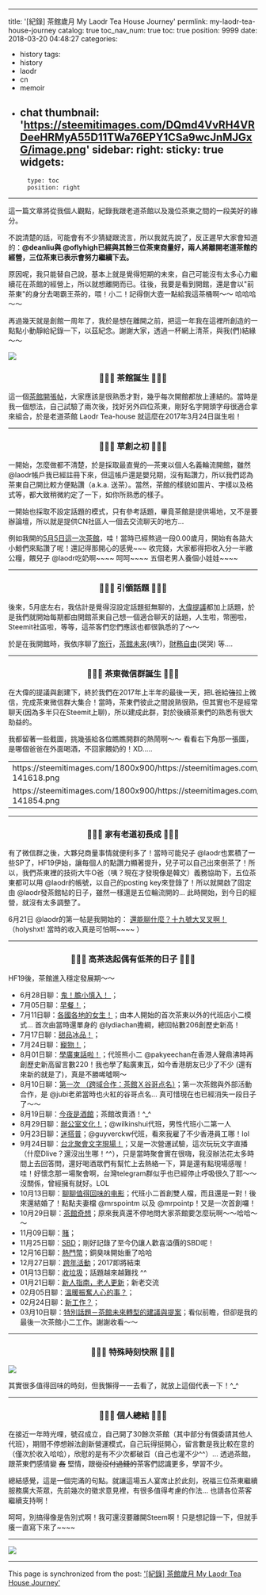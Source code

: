 
---
title: '[紀錄] 茶館歲月 My Laodr Tea House Journey'
permlink: my-laodr-tea-house-journey
catalog: true
toc_nav_num: true
toc: true
position: 9999
date: 2018-03-20 04:48:27
categories:
- history
tags:
- history
- laodr
- cn
- memoir
- chat
thumbnail: 'https://steemitimages.com/DQmd4VvRH4VRDeeHRMyA55D11TWa76EPY1CSa9wcJnMJGxG/image.png'
sidebar:
    right:
        sticky: true
widgets:
    -
        type: toc
        position: right
---


這一篇文章將從我個人觀點，紀錄我跟老道茶館以及幾位茶東之間的一段美好的緣分。

不說清楚的話，可能會有不少猜疑跟流言，所以我就先說了，反正遲早大家會知道的：**@deanliu與 @oflyhigh已經與其餘三位茶東商量好，兩人將離開老道茶館的經營，三位茶東已表示會努力繼續下去。**

原因呢，我只能替自己說，基本上就是覺得短期的未來，自己可能沒有太多心力繼續花在茶館的經營上，所以就想離開而已。往後，我要是看到開館，還是會以"前茶東"的身分去喝霸王茶的，喂！小二！記得倒大壺一點給我這茶桶啊～～ 哈哈哈～～

再過幾天就是創館一周年了，我於是想在離開之前，把這一年我在這裡所創造的一點點小動靜給紀錄一下，以茲紀念。謝謝大家，透過一杯網上清茶，與我(們)結緣～～　

![](https://steemitimages.com/DQmd4VvRH4VRDeeHRMyA55D11TWa76EPY1CSa9wcJnMJGxG/image.png)

### <center>🍵🍵🍵 茶館誕生 🍵🍵🍵</center>

這一個[茶館開張帖](https://steemit.com/laodr-teahouse/@deanliu/laodr-tea-house-beta)，大家應該是很熟悉才對，幾乎每次開館都放上連結的。當時是我一個想法，自己試驗了兩次後，找好另外四位茶東，剛好名字開頭字母很適合拿來組合，於是老道茶館 Laodr Tea-house 就這麼在2017年3月24日誕生啦！

****
### <center>🍵🍵🍵 草創之初 🍵🍵🍵</center>

一開始，怎麼做都不清楚，於是採取最直覺的—茶東以個人名義輪流開館，雖然 @laodr帳戶我已經註冊下來，但這帳戶還是嬰兒期，沒有點讚力，所以我們認為茶東自己開比較方便點讚（a.k.a. 送茶）。當然，茶館的樣貌如圖片、字樣以及格式等，都大致稍微約定了一下，如你所熟悉的樣子。

一開始也採取不設定話題的模式，只有參考話題，畢竟茶館是提供場地，又不是要辦論壇，所以就是提供CN社區人一個去交流聊天的地方... 

例如我開的[5月5日這一次茶館](https://steemit.com/laodr-teahouse/@deanliu/laodr-tea-house-beta-170505)，哇！當時已經熬過一段0.00歲月，開始有各路大小鯨們來點讚了呢！還記得那開心的感覺~~~ 收完錢，大家都得把收入分一半繳公糧，餵兒子 @laodr吃奶啊~~~~ 呵呵~~~~ 五個老男人養個小娃娃~~~~

****
### <center>🍵🍵🍵 引領話題 🍵🍵🍵</center>

後來，5月底左右，我估計是覺得沒設定話題挺無聊的，[大偉提議](https://steemit.com/laodr-teahouse/@rivalhw/laodr-tea-house-beta-170520)都加上話題，於是我們就開始每期都由開館茶東自己想一個適合聊天的話題，人生啦，幣圈啦，Steemit社區啦，等等，這茶客們您們應該也都很孰悉的了～～

於是在我開館時，我依序聊了[旅行](https://steemit.com/laodr-teahouse/@deanliu/laodr-tea-house-beta-170531)，[茶館未來](https://steemit.com/laodr-teahouse/@deanliu/laodr-tea-house-beta-170612)(咦?)，[財務自由](https://steemit.com/laodr-teahouse/@deanliu/laodr-tea-house-beta-170615)(哭哭) 等....

****

### <center>🍵🍵🍵 茶東微信群誕生 🍵🍵🍵</center>

在大偉的提議與創建下，終於我們在2017年上半年的最後一天，把L爸給<del>強</del>拉上微信，完成茶東微信群大集合！當時，茶東們彼此之間說熟很熟，但其實也不是經常聊天(因為多半只在Steemit上聊)，所以建成此群，對於後續茶東們的熟悉有很大助益的。

我都留著一些截圖，挑幾張給各位瞧瞧開群的熱鬧啊～～ 看看右下角那一張圖，是哪個爸爸在外面喝酒，不回家餵奶的！XD.....

<table><tr>
<td>https://steemitimages.com/1800x900/https://steemitimages.com/DQmPxYLV8wPXWc2eKAzg4xTqEXNCb2MKqpXTrRVtu6HbQ9f/Screenshot_20171031-141618.png</td>
<td>https://steemitimages.com/1800x900/https://steemitimages.com/DQmdj6TuAL2iA7xNF4YVmBY8ZDpgmirUSPFqy74poxo8CT3/Screenshot_20171031-141652.png</td>
<td>https://steemitimages.com/1800x900/https://steemitimages.com/DQmcVeT7ZXf2SXQcJAVBFyZHkXXRXneZx814kRbQDHT6Z3G/Screenshot_20171031-141745.png</td>
</tr><tr>
<td>https://steemitimages.com/1800x900/https://steemitimages.com/DQmejcoNfb6sCy8x4pwZJtJmVK5wSG6gDN3LvwzPNZ8Qkpp/Screenshot_20171031-141854.png</td>
<td>https://steemitimages.com/1800x900/https://steemitimages.com/DQmQaKmsA7ufh4uJHNgvNHKnZdB4ixv6KiFgT77mdc6eyqJ/Screenshot_20171031-141808.png</td>
<td>https://steemitimages.com/1800x900/https://steemitimages.com/DQmW6Tzrum4DzX3K6W8nKir1t4s4uwzvKNaycy9uN5qEmFF/Screenshot_20171031-142144.png</td>
</tr></table>

****

### <center>🍵🍵🍵 家有老道初長成 🍵🍵🍵</center>

有了微信群之後，大夥兒商量事情就便利多了！當時可能兒子 @laodr也累積了一些SP了，HF19伊始，讓每個人的點讚力顯著提升，兒子可以自己出來倒茶了！所以，我們茶東裡的技術大牛O爸（咦？現在才發現像是韓文）義務協助下，五位茶東都可以用 @laodr的帳號，以自己的posting key來登錄了！所以就開啟了固定由 @laodr發茶館帖的日子，雖然一樣還是五位輪流開的... 此時開始，到今日的經營，就沒有太多調整了。

6月21日 @laodr的第一帖是我開始的：
[還能聊什麼？十九號大叉叉啊！](https://steemit.com/laodr-teahouse/@laodr/laodr-tea-house-beta-170621)（holyshxt! 當時的收入真是可怕啊~~~~ ）

****

### <center>🍵🍵🍵 高茶迭起偶有低茶的日子 🍵🍵🍵</center>

HF19後，茶館進入穩定發展期～～

* 6月28日聊：[鬼！膽小慎入！ ](https://steemit.com/laodr-teahouse/@laodr/laodr-tea-house-beta-170628)；
* 7月05日聊：[早餐！](https://steemit.com/laodr-teahouse/@laodr/laodr-tea-house-topic-breakfast-170705)；
* 7月11日聊：[各國各地的女生！](https://steemit.com/laodr-teahouse/@laodr/laodr-tea-house-170711)；由本人開始的首次茶東以外的代班店小二模式... 首次由當時還單身的 @lydiachan擔綱，總回帖數206創歷史新高！
* 7月17日聊：[甜品冰品！](https://steemit.com/laodr-teahouse/@laodr/laodr-tea-house-170717)；
* 7月24日聊：[寵物！](https://steemit.com/laodr-teahouse/@laodr/laodr-tea-house-170724)；
* 8月01日聊：[學廣東話啦！](https://steemit.com/laodr-teahouse/@laodr/laodr-tea-house-170801)；代班熊小二 @pakyeechan在香港人聲鼎沸時再創歷史新高留言數220！我也學了點廣東瓦，如今香港朋友已少了不少 (還有來新的就是了)，真是不勝唏噓啊～
* 8月10日聊：[第一次 （跨域合作：茶館Ｘ谷哥点名）](https://steemit.com/laodr-teahouse/@laodr/laodr-tea-house-170810)；第一次茶館與外部活動合作，是 @jubi老弟當時也火紅的谷哥点名... 真可惜現在也已經消失一段日子了～～
* 8月19日聊：[今夜是酒館](https://steemit.com/laodr-teahouse/@laodr/laodr-tea-house-170819)；茶館改賣酒！^_^
* 8月29日聊：[辦公室文化！](https://steemit.com/laodr-teahouse/@laodr/laodr-tea-house-170829)；@wilkinshui代班，男性代班小二第一人
* 9月23日聊：[迷搭普](https://steemit.com/laodr-teahouse/@laodr/laodr-tea-house-170923)；@guyverckw代班，看來我雇了不少香港員工哪！lol
* 9月24日聊：[台北聚會文字現場！](https://steemit.com/laodr-teahouse/@deanliu/laodr-tea-house-170924)；又是一次營運試驗，這次玩玩文字直播（什麼Dlive？還沒出生哪！^^），只是當時聚會實在很嗨，我沒辦法花太多時間上去回答問，還好喝酒眾們有幫忙上去熱絡一下，算是還有點現場感喔！哇！好懷念那一場聚會啊，台灣telegram群似乎也已經停止呼吸很久了耶～～ 沒關係，曾經擁有就好。LOL
* 10月13日聊：[聊聊值得回味的电影](https://steemit.com/laodr-teahouse/@laodr/laodr-tea-house-171013)；代班小二首創雙人檔，而且還是一對！後來還結婚了！點點夫妻檔 @mrspointm 以及 @mrpointp！又是一次首創囉！
* 10月29日聊：[茶館奇想](https://steemit.com/laodr-teahouse/@laodr/laodr-tea-house-171029)；原來我真還不停地問大家茶館要怎麼玩啊～～哈哈～～
* 11月09日聊：[賭](https://steemit.com/laodr-teahouse/@laodr/laodr-tea-house-171109)；
* 11月25日聊：[SBD](https://steemit.com/laodr-teahouse/@laodr/sbd-laodr-tea-house-171125)；剛好記錄了至今仍讓人歡喜溢價的SBD呢！
* 12月16日聊：[熱門幣](https://steemit.com/laodr-teahouse/@laodr/laodr-tea-house-171216)；銅臭味開始重了哈哈
* 12月27日聊：[跨年活動](https://steemit.com/laodr-teahouse/@laodr/laodr-tea-house-171227)；2017即將結束
* 01月13日聊：[收垃圾](https://steemit.com/laodr-teahouse/@laodr/laodr-tea-house-180113)；話題越來越難找 ^^
* 01月21日聊：[新人指南，老人更新](https://steemit.com/laodr-teahouse/@laodr/laodr-tea-house-180121)；新老交流
* 02月05日聊：[溫暖振奮人心的事？](https://steemit.com/laodr-teahouse/@laodr/laodr-tea-house-180205)；
* 02月24日聊：[新工作？](https://steemit.com/laodr-teahouse/@laodr/laodr-tea-house-180224)；
* 03月10日聊：[特別話題－茶館未來轉型的建議與提案](https://steemit.com/laodr-teahouse/@laodr/laodr-tea-house-170310)；看似前瞻，但卻是我的最後一次茶館小二工作。謝謝收看～～

****
### <center>🍵🍵🍵 特殊時刻快照 🍵🍵🍵</center>

![](https://steemitimages.com/DQmVG35d3L1pJ3uTjQDfBousQ2vPL5ByeQuqdSQ2u1XoqTR/image.png)

其實很多值得回味的時刻，但我懶得一一去看了，就放上這個代表一下！^_^
****

### <center>🍵🍵🍵 個人總結 🍵🍵🍵</center>

在接近一年時光哩，號召成立，自己開了30餘次茶館（其中部分有償委請其他人代班），期間不停想辦法創新營運模式，自己玩得挺開心，留言數是我比較在意的（僅次於收入哈哈），欣慰的是有不少次都破百（自己也灌不少^^）... 透過茶館，跟茶東們感情變 <del>姦</del> 堅情，跟<del>從沒付過錢的</del>茶客們認識更多，學習不少。

總結感覺，這是一個完滿的句點。就讓這場五人宴席止於此刻，祝福三位茶東繼續服務廣大茶眾，先前幾次的徵求意見裡，有很多值得考慮的作法... 也請各位茶客繼續支持啊！

呵呵，別搞得像是告別式啊！我可還沒要離開Steem啊！只是想記錄一下，但就手癢一直寫下來了~~~~ 

****

![](https://steemitimages.com/DQmd4VvRH4VRDeeHRMyA55D11TWa76EPY1CSa9wcJnMJGxG/image.png)

- - -

This page is synchronized from the post: ['[紀錄] 茶館歲月 My Laodr Tea House Journey'](https://steemit.com/@deanliu/my-laodr-tea-house-journey)
